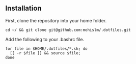 ## Installation

First, clone the repository into your home folder.

	cd ~/ && git clone git@github.com:mohislm/.dotfiles.git

Add the following to your .bashrc file.

	for file in $HOME/.dotfiles/*.sh; do
	  [[ -r $file ]] && source $file;
	done